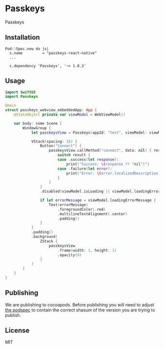 # Passkeys

Passkeys

## Installation

```pod
Pod::Spec.new do |s|
  s.name         = "passkeys-react-native"
  ...

  s.dependency 'Passkeys', '~> 1.0.3'
```

## Usage

```swift
import SwiftUI
import Passkeys

@main
struct passkeys_webview_embeddedApp: App {
    @StateObject private var viewModel = WebViewModel()

    var body: some Scene {
        WindowGroup {
            let passkeysView = Passkeys(appId: "test", viewModel: viewModel)

            VStack(spacing: 16) {
                Button("Connect") {
                    passkeysView.callMethod("connect", data: nil) { result in
                        switch result {
                        case .success(let response):
                            print("Success: \(response ?? "nil")")
                        case .failure(let error):
                            print("Error: \(error.localizedDescription)")
                        }
                    }
                }
                .disabled(viewModel.isLoading || viewModel.loadingErrorMessage != nil)

                if let errorMessage = viewModel.loadingErrorMessage {
                    Text(errorMessage)
                        .foregroundColor(.red)
                        .multilineTextAlignment(.center)
                        .padding()
                }
            }
            .padding()
            .background(
                ZStack {
                    passkeysView
                        .frame(width: 1, height: 1)
                        .opacity(0)
                }
            )
        }
    }
}
```

## Publishing

We are publishing to cocoapods. Before publishing you will need to adjust [the podspec](./Passkeys.podspec) to contain the correct shasum of the version you are trying to publish.

## License

MIT
